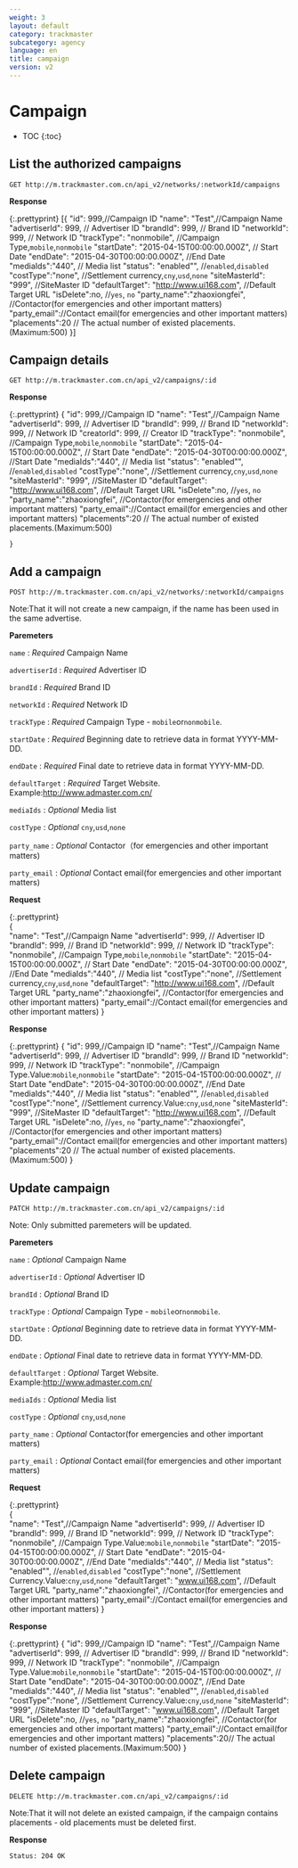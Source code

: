 ```yaml
---
weight: 3
layout: default
category: trackmaster
subcategory: agency
language: en
title: campaign
version: v2
---
```


# Campaign

* TOC
{:toc}

## List the authorized campaigns

    GET http://m.trackmaster.com.cn/api_v2/networks/:networkId/campaigns

**Response**

{:.prettyprint}
    [{
    "id": 999,//Campaign ID
    "name": "Test",//Campaign Name
    "advertiserId": 999, // Advertiser ID
    "brandId": 999, // Brand ID
    "networkId": 999, // Network ID
    "trackType": "nonmobile", //Campaign Type,`mobile`,`nonmobile`
    "startDate": "2015-04-15T00:00:00.000Z", // Start Date
    "endDate": "2015-04-30T00:00:00.000Z", //End Date
    "mediaIds":"440", // Media list
    "status": "enabled"", //`enabled`,`disabled`
    "costType":"none", //Settlement currency,`cny`,`usd`,`none`
    "siteMasterId": "999", //SiteMaster ID
    "defaultTarget": "http://www.ui168.com", //Default Target URL
    "isDelete":no, //`yes`, `no`
    "party_name":"zhaoxiongfei", //Contactor(for emergencies and other important matters)
    "party_email"://Contact email(for emergencies and other important matters)
    "placements":20 // The actual number of existed placements.(Maximum:500)
    }]


## Campaign details

    GET http://m.trackmaster.com.cn/api_v2/campaigns/:id

**Response**

{:.prettyprint}
    {
    "id": 999,//Campaign ID
    "name": "Test",//Campaign Name
    "advertiserId": 999, // Advertiser ID
    "brandId": 999, // Brand ID
    "networkId": 999, // Network ID
    "creatorId": 999, // Creator ID
    "trackType": "nonmobile", //Campaign Type,`mobile`,`nonmobile`
    "startDate": "2015-04-15T00:00:00.000Z", // Start Date
    "endDate": "2015-04-30T00:00:00.000Z", //Start Date
    "mediaIds":"440", // Media list
    "status": "enabled"", //`enabled`,`disabled`
    "costType":"none", //Settlement currency,`cny`,`usd`,`none`
    "siteMasterId": "999", //SiteMaster ID
    "defaultTarget": "http://www.ui168.com", //Default Target URL
    "isDelete":no, //`yes`, `no`
    "party_name":"zhaoxiongfei", //Contactor(for emergencies and other important matters)
    "party_email"://Contact email(for emergencies and other important matters)
    "placements":20 // The actual number of existed placements.(Maximum:500)

    }

## Add a campaign

    POST http://m.trackmaster.com.cn/api_v2/networks/:networkId/campaigns


Note:That it will not create a new campaign, if the name has been used in the same advertise.

**Paremeters**

`name`
: _Required_  Campaign Name

`advertiserId`
: _Required_  Advertiser ID

`brandId`
: _Required_  Brand ID

`networkId`
: _Required_  Network ID

`trackType`
: _Required_  Campaign Type - `mobile`or`nonmobile`.

`startDate`
: _Required_  Beginning date to retrieve data in format YYYY-MM-DD.

`endDate`
: _Required_  Final date to retrieve data in format YYYY-MM-DD.

`defaultTarget`
: _Required_   Target Website. Example:http://www.admaster.com.cn/

`mediaIds`
: _Optional_   Media list

`costType`
: _Optional_   `cny`,`usd`,`none`

`party_name`
: _Optional_   Contactor（for emergencies and other important matters)

`party_email`
: _Optional_   Contact email(for emergencies and other important matters)

**Request**


{:.prettyprint}   
    {	
    	"name": "Test",//Campaign Name
    	"advertiserId": 999, // Advertiser ID
    	"brandId": 999, // Brand ID
    	"networkId": 999, // Network ID
    	"trackType": "nonmobile", //Campaign Type,`mobile`,`nonmobile`
    	"startDate": "2015-04-15T00:00:00.000Z", // Start Date
    	"endDate": "2015-04-30T00:00:00.000Z", //End Date
    	"mediaIds":"440", // Media list
    	"costType":"none", //Settlement currency,`cny`,`usd`,`none`
    	"defaultTarget": "http://www.ui168.com", //Default Target URL
   	 	"party_name":"zhaoxiongfei", //Contactor(for emergencies and other important matters)
    	"party_email"://Contact email(for emergencies and other important matters)
    }

	


**Response**


{:.prettyprint}
    {
    "id": 999,//Campaign ID
    "name": "Test",//Campaign Name
    "advertiserId": 999, // Advertiser ID
    "brandId": 999, // Brand ID
    "networkId": 999, // Network ID
    "trackType": "nonmobile", //Campaign Type.Value:`mobile`,`nonmobile`
    "startDate": "2015-04-15T00:00:00.000Z", // Start Date
    "endDate": "2015-04-30T00:00:00.000Z", //End Date
    "mediaIds":"440", // Media list
    "status": "enabled"", //`enabled`,`disabled`
    "costType":"none", //Settlement currency.Value:`cny`,`usd`,`none`
    "siteMasterId": "999", //SiteMaster ID
    "defaultTarget": "http://www.ui168.com", //Default Target URL
    "isDelete":no, //`yes`, `no`
   	"party_name":"zhaoxiongfei", //Contactor(for emergencies and other important matters)
    "party_email"://Contact email(for emergencies and other important matters)
    "placements":20 // The actual number of existed placements.(Maximum:500)
    }

## Update campaign

    PATCH http://m.trackmaster.com.cn/api_v2/campaigns/:id

Note: Only submitted paremeters will be updated.

**Paremeters**

`name`
: _Optional_  Campaign Name

`advertiserId`
: _Optional_  Advertiser ID

`brandId`
: _Optional_  Brand ID

`trackType`
: _Optional_  Campaign Type - `mobile`or`nonmobile`.

`startDate`
: _Optional_  Beginning date to retrieve data in format YYYY-MM-DD.

`endDate`
: _Optional_  Final date to retrieve data in format YYYY-MM-DD.

`defaultTarget`
: _Optional_   Target Website. Example:http://www.admaster.com.cn/

`mediaIds`
: _Optional_   Media list

`costType`
: _Optional_   `cny`,`usd`,`none`

`party_name`
: _Optional_   Contactor(for emergencies and other important matters)

`party_email`
: _Optional_   Contact email(for emergencies and other important matters)

**Request**


{:.prettyprint}   
    {	
    	"name": "Test",//Campaign Name
    	"advertiserId": 999, // Advertiser ID
    	"brandId": 999, // Brand ID
    	"networkId": 999, // Network ID
    	"trackType": "nonmobile", //Campaign Type.Value:`mobile`,`nonmobile`
    	"startDate": "2015-04-15T00:00:00.000Z", // Start Date
    	"endDate": "2015-04-30T00:00:00.000Z", //End Date
    	"mediaIds":"440", // Media list
    	"status": "enabled"", //`enabled`,`disabled`
    	"costType":"none", //Settlement Currency.Value:`cny`,`usd`,`none`
    	"defaultTarget": "www.ui168.com", //Default Target URL
   		"party_name":"zhaoxiongfei", //Contactor(for emergencies and other important matters)
    	"party_email"://Contact email(for emergencies and other important matters)
    }

    
    
**Response**

{:.prettyprint}
    {
    	"id": 999,//Campaign ID
    	"name": "Test",//Campaign Name
    	"advertiserId": 999, // Advertiser ID
    	"brandId": 999, // Brand ID
    	"networkId": 999, // Network ID
    	"trackType": "nonmobile", //Campaign Type.Value:`mobile`,`nonmobile`
    	"startDate": "2015-04-15T00:00:00.000Z", // Start Date
    	"endDate": "2015-04-30T00:00:00.000Z", //End Date
    	"mediaIds":"440", // Media list
    	"status": "enabled"", //`enabled`,`disabled`
    	"costType":"none", //Settlement Currency.Value:`cny`,`usd`,`none`
    	"siteMasterId": "999", //SiteMaster ID
    	"defaultTarget": "www.ui168.com", //Default Target URL
    	"isDelete":no, //`yes`, `no`
   		"party_name":"zhaoxiongfei", //Contactor(for emergencies and other important matters)
    	"party_email"://Contact email(for emergencies and other important matters)
    	"placements":20// The actual number of existed placements.(Maximum:500)
    }


## Delete campaign

    DELETE http://m.trackmaster.com.cn/api_v2/campaigns/:id


Note:That it will not delete an existed campaign, if the campaign contains placements - old placements must be deleted first.

**Response**

    Status: 204 OK
